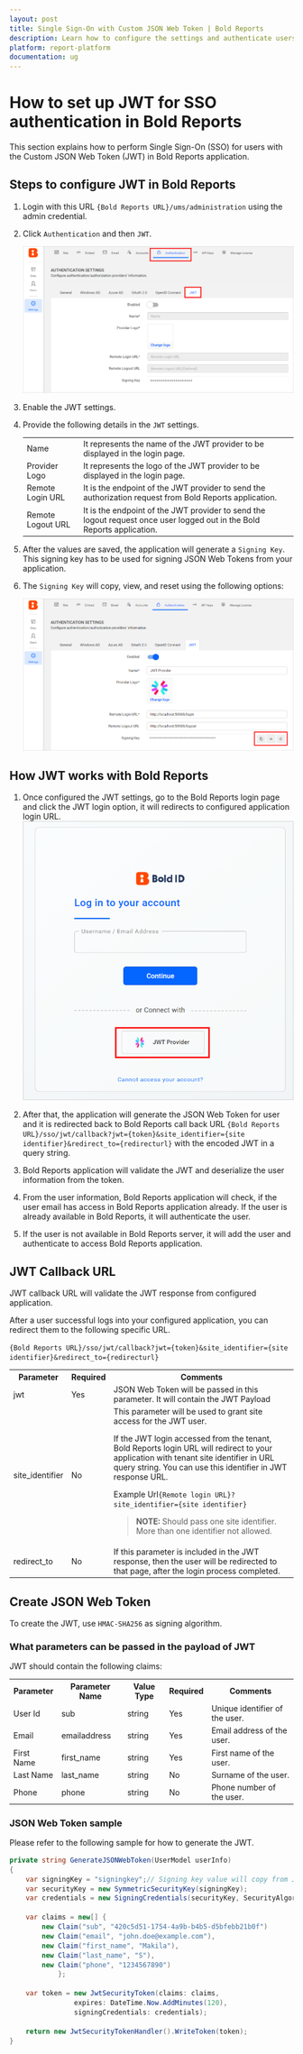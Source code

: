 ```yaml
---
layout: post
title: Single Sign-On with Custom JSON Web Token | Bold Reports
description: Learn how to configure the settings and authenticate users with SSO using custom JSON Web Token with Bold Reports application.
platform: report-platform
documentation: ug
---
```


# How to set up JWT for SSO authentication in Bold Reports

This section explains how to perform Single Sign-On (SSO) for users with the Custom JSON Web Token (JWT) in Bold Reports application.

## Steps to configure JWT in Bold Reports

1. Login with this URL `{Bold Reports URL}/ums/administration` using the admin credential.

2. Click `Authentication` and then `JWT`.

   ![JWT Configuration](/static/assets/on-premise/images/tenant-management/site-management/authentication/jwt-configuration.png)

3. Enable the JWT settings.

4. Provide the following details in the `JWT` settings.

    <table>

    <tr>
    <td>Name</td>
    <td>It represents the name of the JWT provider to be displayed in the login page.</td>
    </tr>

    <tr>
    <td>Provider Logo</td>
    <td>It represents the logo of the JWT provider to be displayed in the login page.</td>
    </tr>

    <tr>
    <td>Remote Login URL</td>
    <td>It is the endpoint of the JWT provider to send the authorization request from Bold Reports application.</td>
    </tr>

    <tr>
    <td>Remote Logout URL</td>
    <td>It is the endpoint of the JWT provider to send the logout request once user logged out in the Bold Reports application.</td>
    </tr>

    </table>

5. After the values are saved, the application will generate a `Signing Key`. This signing key has to be used for signing JSON Web Tokens from your application.  

6. The `Signing Key` will copy, view, and reset using the following options:

    ![Copy](/static/assets/on-premise/images/tenant-management/site-management/authentication/jwt-signingkey-options.png)

## How JWT works with Bold Reports

1. Once configured the JWT settings, go to the Bold Reports login page and click the JWT login option, it will redirects to configured application login URL.
    ![JWT Login](/static/assets/on-premise/images/tenant-management/site-management/authentication/jwt-login-option.png)

2. After that, the application will generate the JSON Web Token for user and it is redirected back to Bold Reports call back URL `{Bold Reports URL}/sso/jwt/callback?jwt={token}&site_identifier={site identifier}&redirect_to={redirecturl}` with the encoded JWT in a query string.

3. Bold Reports application will validate the JWT and deserialize the user information from the token.

4. From the user information, Bold Reports application will check, if the user email has access in Bold Reports application already. If the user is already available in Bold Reports, it will authenticate the user.

5. If the user is not available in Bold Reports server, it will add the user and authenticate to access Bold Reports application.

## JWT Callback URL

  JWT callback URL will validate the JWT response from configured application.

  After a user successful logs into your configured application, you can redirect them to the following specific URL.

 `{Bold Reports URL}/sso/jwt/callback?jwt={token}&site_identifier={site identifier}&redirect_to={redirecturl}`

  <table>
    <tr>
    <th>Parameter</th>
    <th>Required</th>
    <th>Comments</th>
  </tr>

   <tr>
   <td>jwt</td>
   <td>Yes</td>
   <td>JSON Web Token will be passed in this parameter. It will contain the JWT Payload</td>
   </tr>

   <tr>
   <td>site_identifier</td>
   <td>No</td>
   <td>This parameter will be used to grant site access for the JWT user.

   If the JWT login accessed from the tenant, Bold Reports login URL will redirect to your application with tenant site identifier in URL query string. You can use this identifier in JWT response URL.

   Example Url`{Remote login URL}?site_identifier={site identifier}`

   > **NOTE:** Should pass one site identifier. More than one identifier not allowed.
   </td>
   </tr>

   <tr>
   <td>redirect_to</td>
   <td>No</td>
   <td>If this parameter is included in the JWT response, then the user will be redirected to that page, after the login process completed.</td>
   </tr>
   </table>

## Create JSON Web Token

To create the JWT, use `HMAC-SHA256` as signing algorithm.  

### What parameters can be passed in the payload of JWT

JWT should contain the following claims:

   <table>
   <tr>
    <th>Parameter</th>
    <th>Parameter Name</th>
    <th>Value Type</th>
    <th>Required</th>
    <th>Comments</th>
   </tr>

   <tr>
    <td>User Id</td>
   <td>sub</td>
   <td>string</td>
   <td>Yes</td>
   <td>Unique identifier of the user.</td>
   </tr>

   <tr>
   <td>Email</td>
   <td>emailaddress</td>
   <td>string</td>
   <td>Yes</td>
   <td>Email address of the user.</td>
   </tr>

   <tr>
   <td>First Name</td>
   <td>first_name</td>
   <td>string</td>
   <td>Yes</td>
   <td>First name of the user.</td>
   </tr>

   <tr>
   <td>Last Name</td>
   <td>last_name</td>
   <td>string</td>
   <td>No</td>
   <td>Surname of the user.</td>
   </tr>

   <tr>
   <td>Phone</td>
   <td>phone</td>
   <td>string</td>
   <td>No</td>
   <td>Phone number of the user.</td>
   </tr>
   </table>

### JSON Web Token sample

Please refer to the following sample for how to generate the JWT.

```c#
private string GenerateJSONWebToken(UserModel userInfo)
{
    var signingKey = "signingkey";// Signing key value will copy from JWT Settings page
    var securityKey = new SymmetricSecurityKey(signingKey);
    var credentials = new SigningCredentials(securityKey, SecurityAlgorithms.HmacSha256Signature, SecurityAlgorithms.Sha256Digest);

    var claims = new[] {
        new Claim("sub", "420c5d51-1754-4a9b-b4b5-d5bfebb21b0f")
        new Claim("email", "john.doe@example.com"),
        new Claim("first_name", "Makila"),
        new Claim("last_name", "S"),
        new Claim("phone", "1234567890")
            };

    var token = new JwtSecurityToken(claims: claims,
                expires: DateTime.Now.AddMinutes(120),
                signingCredentials: credentials);

    return new JwtSecurityTokenHandler().WriteToken(token);
}
```
